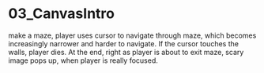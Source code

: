 # 03_CanvasIntro
make a maze, player uses cursor to navigate through maze, which becomes increasingly narrower and harder to navigate.  If the cursor touches the walls, player dies.  At the end, right as player is about to exit maze, scary image pops up, when player is really focused.
